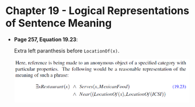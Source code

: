 # Chapter 19 - Logical Representations of Sentence Meaning

- **Page 257, Equation 19.23**:

    Extra left paranthesis before `LocationOf(x)`. 

    ![image](images/figure19.23.png)
